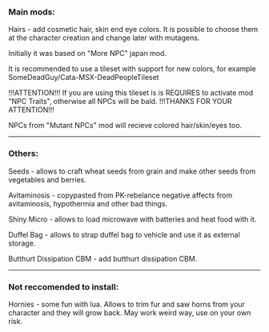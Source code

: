 ### Main mods:

Hairs - add cosmetic hair, skin end eye colors. It is possible to choose them at the character creation and change later with mutagens.

Initially it was based on "More NPC" japan mod.

It is recommended to use a tileset with support for new colors, for example SomeDeadGuy/Cata-MSX-DeadPeopleTileset

!!!ATTENTION!!! If you are using this tileset is is REQUIRES to activate mod "NPC Traits", otherwise all NPCs will be bald. !!!THANKS FOR YOUR ATTENTION!!!

NPCs from "Mutant NPCs" mod will recieve colored hair/skin/eyes too.



-----
### Others:

Seeds - allows to craft wheat seeds from grain and make other seeds from vegetables and berries.

Avitaminosis - copypasted from PK-rebelance negative affects from avitaminosis, hypothermia and other bad things.

Shiny Micro - allows to load microwave with batteries and heat food with it.

Duffel Bag - allows to strap duffel bag to vehicle and use it as external storage.

Butthurt Dissipation CBM - add butthurt dissipation CBM.

-----
### Not reccomended to install: 

Hornies - some fun with lua. Allows to trim fur and saw horns from your character and they will grow back. May work weird way, use on your own risk.


